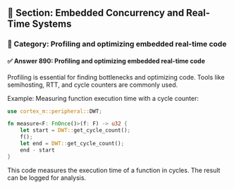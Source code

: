## 📘 Section: Embedded Concurrency and Real-Time Systems  
### 🔹 Category: Profiling and optimizing embedded real-time code  
#### ✅ Answer 890: Profiling and optimizing embedded real-time code

Profiling is essential for finding bottlenecks and optimizing code. Tools like semihosting, RTT, and cycle counters are commonly used.

Example: Measuring function execution time with a cycle counter:

```rust
use cortex_m::peripheral::DWT;

fn measure<F: FnOnce()>(f: F) -> u32 {
    let start = DWT::get_cycle_count();
    f();
    let end = DWT::get_cycle_count();
    end - start
}
```

This code measures the execution time of a function in cycles. The result can be logged for analysis.
